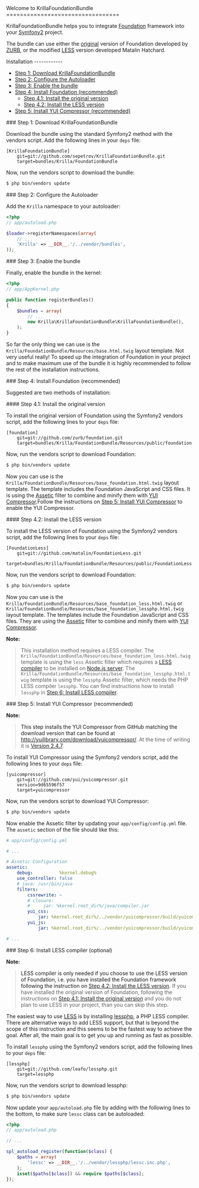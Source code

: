 <a name="top"/>
Welcome to KrillaFoundationBundle
=================================

KrillaFoundationBundle helps you to integrate [Foundation](http://foundation.zurb.com "Foundation - Rapid Prototyping and Building Framework from ZURB") framework into your [Symfony2](http://symfony.com "Symfony2 - High Performance PHP Framework for Web Development") project.

The bundle can use either the [original](https://github.com/zurb/foundation) version of Foundation developed by [ZURB](http://foundation.zurb.com/), or the modified [LESS](https://github.com/matalin/FoundationLess) version developed Matalin Hatchard.

<a name="installation"/>
Installation
------------

-  [Step 1: Download KrillaFoundationBundle](#installation1)
-  [Step 2: Configure the Autoloader](#installation-2)
-  [Step 3: Enable the bundle](#installation-3)
-  [Step 4: Install Foundation (recommended)](#installation-4)
    - [Step 4.1: Install the original version](#installation-4-1)
    - [Step 4.2: Install the LESS version](#installation-4-2)
- [Step 5: Install YUI Compressor (recommended)](#installation-5)

<a name="installation-1"/>
### Step 1: Download KrillaFoundationBundle

Download the bundle using the standard Symfony2 method with the vendors script.
Add the following lines in your `deps` file:

```
[KrillaFoundationBundle]
    git=git://github.com/sepetrov/KrillaFoundationBundle.git
    target=bundles/Krilla/FoundationBundle
```
Now, run the vendors script to download the bundle:

``` bash
$ php bin/vendors update
```
<a name="installation-2"/>
### Step 2: Configure the Autoloader

Add the `Krilla` namespace to your autoloader:

``` php
<?php
// app/autoload.php

$loader->registerNamespaces(array(
    // ...
    'Krilla' => __DIR__.'/../vendor/bundles',
));
```

<a name="installation-3"/>
### Step 3: Enable the bundle

Finally, enable the bundle in the kernel:

``` php
<?php
// app/AppKernel.php

public function registerBundles()
{
    $bundles = array(
        // ...
        new Krilla\KrillaFoundationBundle\KrillaFoundationBundle(),
    );
}
```

So far the only thing we can use is the `Krilla/FoundationBundle/Resources/base.html.twig` layout template.
Not very useful really! To speed up the integration of Foundation in your project and to make maximum use of the bundle it is highly recommended to follow the rest of the installation instructions.

<a name="installation-4"/>
### Step 4: Install Foundation (recommended)

Suggested are two methods of installation:

<a name="installation-4-1"/>
#### Step 4.1: Install the original version

To install the original version of Foundation using the Symfony2 vendors script, add the following lines to your `deps` file:

```
[foundation]
    git=git://github.com/zurb/foundation.git
    target=bundles/Krilla/FoundationBundle/Resources/public/foundation
```

Now, run the vendors script to download Foundation:

``` bash
$ php bin/vendors update
```

Now you can use is the `Krilla/FoundationBundle/Resources/base_foundation.html.twig` layout template. The template includes the Foundation JavaScript and CSS files. It is using the [Assetic](http://symfony.com/doc/current/cookbook/assetic/yuicompressor.html "How to Minify JavaScripts and Stylesheets with YUI Compressor") filter to combine and minify them with [YUI Compressor](http://developer.yahoo.com/yui/compressor/).Follow the instructions on [Step 5: Install YUI Compressor](#installation_5) to enable the YUI Compressor.


<a name="installation-4-2"/>
#### Step 4.2: Install the LESS version

To install the LESS version of Foundation using the Symfony2 vendors script, add the following lines to your `deps` file:

```
[FoundationLess]
    git=git://github.com/matalin/FoundationLess.git
    target=bundles/Krilla/FoundationBundle/Resources/public/FoundationLess
```

Now, run the vendors script to download Foundation:

``` bash
$ php bin/vendors update
```

Now you can use is the `Krilla/FoundationBundle/Resources/base_foundation_less.html.twig` or `Krilla/FoundationBundle/Resources/base_foundation_lessphp.html.twig` layout template. The templates include the Foundation JavaScript and CSS files. They are using the [Assetic](http://symfony.com/doc/current/cookbook/assetic/yuicompressor.html "How to Minify JavaScripts and Stylesheets with YUI Compressor") filter to combine and minify them with [YUI Compressor](http://developer.yahoo.com/yui/compressor/).

**Note:**

> This installation method requires a LESS compiler. The `Krilla/FoundationBundle/Resources/base_foundation_less.html.twig` template is using the `less` Assetic filter which requires a [LESS compiler](http://lesscss.org/#-server-side-usage) to be installed on [Node.js server](http://nodejs.org/). The `Krilla/FoundationBundle/Resources/base_foundation_lessphp.html.twig` template is using the `lessphp` Assetic filter, which needs the PHP LESS compiler `lessphp`. You can find instructions how to install `lessphp` in [Step 6: Install LESS compiler](#installation-6).

<a name="installation-5"/>
### Step 5: Install YUI Compressor (recommended)

**Note:**

> This step installs the YUI Compressor from GitHub matching the download version that can be found at <http://yuilibrary.com/download/yuicompressor/>. At the time of writing it is [Version 2.4.7](http://yui.zenfs.com/releases/yuicompressor/yuicompressor-2.4.7.zip).

To install YUI Compressor using the Symfony2 vendors script, add the following lines to your `deps` file:

```
[yuicompressor]
    git=git://github.com/yui/yuicompressor.git
    version=9d65596f57
    target=yuicompressor
```

Now, run the vendors script to download YUI Compressor:

``` bash
$ php bin/vendors update
```

Now enable the Assetic filter by updating your `app/config/config.yml` file. The `assetic` section of the file should like this:

```yaml
# app/config/config.yml

# ...

# Assetic Configuration
assetic:
    debug:          %kernel.debug%
    use_controller: false
    # java: /usr/bin/java
    filters:
        cssrewrite: ~
        # closure:
        #     jar: %kernel.root_dir%/java/compiler.jar
        yui_css:
            jar: %kernel.root_dir%/../vendor/yuicompressor/build/yuicompressor-2.4.7.jar
        yui_js:
            jar: %kernel.root_dir%/../vendor/yuicompressor/build/yuicompressor-2.4.7.jar

# ...
```

<a name="installation-6"/>
### Step 6: Install LESS compiler (optional)

**Note:**

> LESS compiler is only needed if you choose to use the LESS version of Foundation, i.e. you have installed the Foundation framework following the instruction on [Step 4.2: Install the LESS version](#installation-4-2).
> If you have installed the original version of Foundation, following the instructions on [Step 4.1: Install the original version](#installation-4-1) and you do not plan to use LESS in your project, than you can skip this step.

The easiest way to use [LESS](http://lesscss.org) is by installing [lessphp](https://github.com/leafo/lessphp), a PHP LESS compiler. There are alternative ways to add LESS support, but that is beyond the scope of this instruction and this seems to be the fastest way to achieve the goal. After all, the main goal is to get you up and running as fast as possible.

To install `lessphp` using the Symfony2 vendors script, add the following lines to your `deps` file:

```
[lessphp]
    git=git://github.com/leafo/lessphp.git
    target=lessphp
```

Now, run the vendors script to download lessphp:

``` bash
$ php bin/vendors update
```

Now update your `app/autoload.php` file by adding with the following lines to the bottom, to make sure `lessc` class can be autoloaded:

```php
<?php
// app/autoload.php

// ...

spl_autoload_register(function($class) {
    $paths = array(
        'lessc' => __DIR__.'/../vendor/lessphp/lessc.inc.php',
    );
    isset($paths[$class]) && require $paths[$class];
});
```
